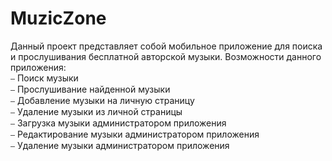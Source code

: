 # MuzicZone
Данный проект представляет собой мобильное приложение для поиска и прослушивания бесплатной авторской музыки. 
Возможности данного приложения:<br />
⎯ Поиск музыки<br />
⎯ Прослушивание найденной музыки<br />
⎯ Добавление музыки на личную страницу<br />
⎯ Удаление музыки из личной страницы<br />
⎯ Загрузка музыки администратором приложения<br />
⎯ Редактирование музыки администратором приложения<br />
⎯ Удаление музыки администратором приложения<br />
